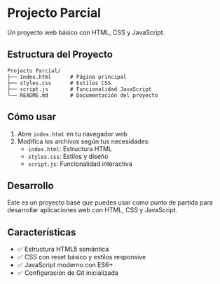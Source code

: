 # Projecto Parcial

Un proyecto web básico con HTML, CSS y JavaScript.

## Estructura del Proyecto

```
Projecto Parcial/
├── index.html      # Página principal
├── styles.css      # Estilos CSS
├── script.js       # Funcionalidad JavaScript
└── README.md       # Documentación del proyecto
```

## Cómo usar

1. Abre `index.html` en tu navegador web
2. Modifica los archivos según tus necesidades:
   - `index.html`: Estructura HTML
   - `styles.css`: Estilos y diseño
   - `script.js`: Funcionalidad interactiva

## Desarrollo

Este es un proyecto base que puedes usar como punto de partida para desarrollar aplicaciones web con HTML, CSS y JavaScript.

## Características

- ✅ Estructura HTML5 semántica
- ✅ CSS con reset básico y estilos responsive
- ✅ JavaScript moderno con ES6+
- ✅ Configuración de Git inicializada
